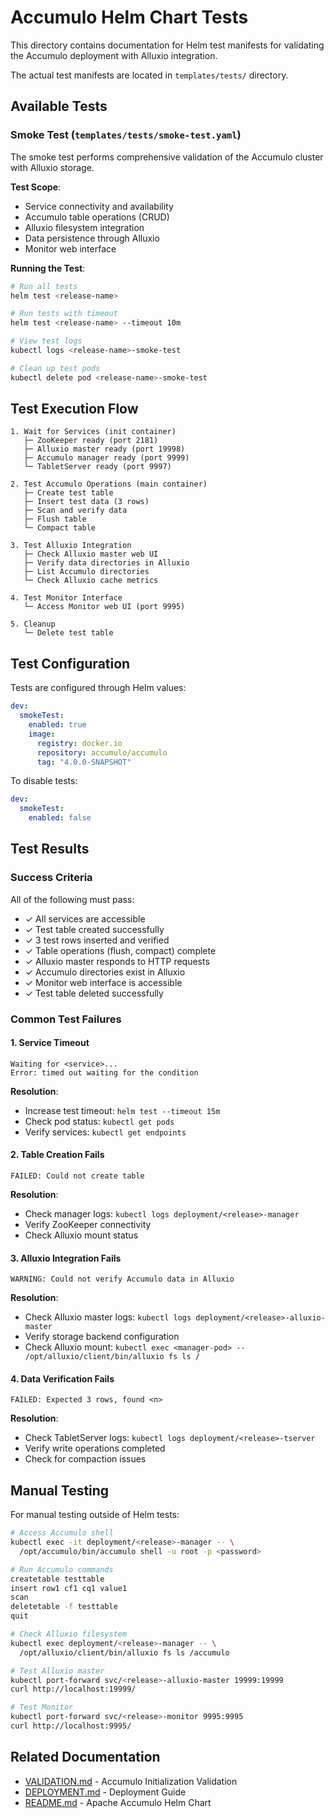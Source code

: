 <!--
Licensed to the Apache Software Foundation (ASF) under one
or more contributor license agreements.  See the NOTICE file
distributed with this work for additional information
regarding copyright ownership.  The ASF licenses this file
to you under the Apache License, Version 2.0 (the
"License"); you may not use this file except in compliance
with the License.  You may obtain a copy of the License at

  https://www.apache.org/licenses/LICENSE-2.0

Unless required by applicable law or agreed to in writing,
software distributed under the License is distributed on an
"AS IS" BASIS, WITHOUT WARRANTIES OR CONDITIONS OF ANY
KIND, either express or implied.  See the License for the
specific language governing permissions and limitations
under the License.
-->

# Accumulo Helm Chart Tests

This directory contains documentation for Helm test manifests for validating the Accumulo deployment with Alluxio integration.

The actual test manifests are located in `templates/tests/` directory.

## Available Tests

### Smoke Test (`templates/tests/smoke-test.yaml`)

The smoke test performs comprehensive validation of the Accumulo cluster with Alluxio storage.

**Test Scope**:
- Service connectivity and availability
- Accumulo table operations (CRUD)
- Alluxio filesystem integration
- Data persistence through Alluxio
- Monitor web interface

**Running the Test**:
```bash
# Run all tests
helm test <release-name>

# Run tests with timeout
helm test <release-name> --timeout 10m

# View test logs
kubectl logs <release-name>-smoke-test

# Clean up test pods
kubectl delete pod <release-name>-smoke-test
```

## Test Execution Flow

```
1. Wait for Services (init container)
   ├─ ZooKeeper ready (port 2181)
   ├─ Alluxio master ready (port 19998)
   ├─ Accumulo manager ready (port 9999)
   └─ TabletServer ready (port 9997)

2. Test Accumulo Operations (main container)
   ├─ Create test table
   ├─ Insert test data (3 rows)
   ├─ Scan and verify data
   ├─ Flush table
   └─ Compact table

3. Test Alluxio Integration
   ├─ Check Alluxio master web UI
   ├─ Verify data directories in Alluxio
   ├─ List Accumulo directories
   └─ Check Alluxio cache metrics

4. Test Monitor Interface
   └─ Access Monitor web UI (port 9995)

5. Cleanup
   └─ Delete test table
```

## Test Configuration

Tests are configured through Helm values:

```yaml
dev:
  smokeTest:
    enabled: true
    image:
      registry: docker.io
      repository: accumulo/accumulo
      tag: "4.0.0-SNAPSHOT"
```

To disable tests:
```yaml
dev:
  smokeTest:
    enabled: false
```

## Test Results

### Success Criteria

All of the following must pass:
- ✓ All services are accessible
- ✓ Test table created successfully
- ✓ 3 test rows inserted and verified
- ✓ Table operations (flush, compact) complete
- ✓ Alluxio master responds to HTTP requests
- ✓ Accumulo directories exist in Alluxio
- ✓ Monitor web interface is accessible
- ✓ Test table deleted successfully

### Common Test Failures

#### 1. Service Timeout
```
Waiting for <service>...
Error: timed out waiting for the condition
```

**Resolution**:
- Increase test timeout: `helm test --timeout 15m`
- Check pod status: `kubectl get pods`
- Verify services: `kubectl get endpoints`

#### 2. Table Creation Fails
```
FAILED: Could not create table
```

**Resolution**:
- Check manager logs: `kubectl logs deployment/<release>-manager`
- Verify ZooKeeper connectivity
- Check Alluxio mount status

#### 3. Alluxio Integration Fails
```
WARNING: Could not verify Accumulo data in Alluxio
```

**Resolution**:
- Check Alluxio master logs: `kubectl logs deployment/<release>-alluxio-master`
- Verify storage backend configuration
- Check Alluxio mount: `kubectl exec <manager-pod> -- /opt/alluxio/client/bin/alluxio fs ls /`

#### 4. Data Verification Fails
```
FAILED: Expected 3 rows, found <n>
```

**Resolution**:
- Check TabletServer logs: `kubectl logs deployment/<release>-tserver`
- Verify write operations completed
- Check for compaction issues

## Manual Testing

For manual testing outside of Helm tests:

```bash
# Access Accumulo shell
kubectl exec -it deployment/<release>-manager -- \
  /opt/accumulo/bin/accumulo shell -u root -p <password>

# Run Accumulo commands
createtable testtable
insert row1 cf1 cq1 value1
scan
deletetable -f testtable
quit

# Check Alluxio filesystem
kubectl exec deployment/<release>-manager -- \
  /opt/alluxio/client/bin/alluxio fs ls /accumulo

# Test Alluxio master
kubectl port-forward svc/<release>-alluxio-master 19999:19999
curl http://localhost:19999/

# Test Monitor
kubectl port-forward svc/<release>-monitor 9995:9995
curl http://localhost:9995/
```

## Related Documentation

- [VALIDATION.md](../VALIDATION.md) - Accumulo Initialization Validation
- [DEPLOYMENT.md](../DEPLOYMENT.md) - Deployment Guide
- [README.md](../README.md) - Apache Accumulo Helm Chart
